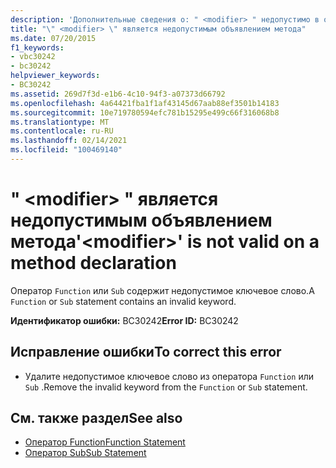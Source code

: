 ```yaml
---
description: 'Дополнительные сведения о: " <modifier> " недопустимо в объявлении метода'
title: "\" <modifier> \" является недопустимым объявлением метода"
ms.date: 07/20/2015
f1_keywords:
- vbc30242
- bc30242
helpviewer_keywords:
- BC30242
ms.assetid: 269d7f3d-e1b6-4c10-94f3-a07373d66792
ms.openlocfilehash: 4a64421fba1f1af43145d67aab88ef3501b14183
ms.sourcegitcommit: 10e719780594efc781b15295e499c66f316068b8
ms.translationtype: MT
ms.contentlocale: ru-RU
ms.lasthandoff: 02/14/2021
ms.locfileid: "100469140"
---
```

# <a name="modifier-is-not-valid-on-a-method-declaration"></a><span data-ttu-id="177ac-103">" \<modifier> " является недопустимым объявлением метода</span><span class="sxs-lookup"><span data-stu-id="177ac-103">'\<modifier>' is not valid on a method declaration</span></span>

<span data-ttu-id="177ac-104">Оператор `Function` или `Sub` содержит недопустимое ключевое слово.</span><span class="sxs-lookup"><span data-stu-id="177ac-104">A `Function` or `Sub` statement contains an invalid keyword.</span></span>  
  
 <span data-ttu-id="177ac-105">**Идентификатор ошибки:** BC30242</span><span class="sxs-lookup"><span data-stu-id="177ac-105">**Error ID:** BC30242</span></span>  
  
## <a name="to-correct-this-error"></a><span data-ttu-id="177ac-106">Исправление ошибки</span><span class="sxs-lookup"><span data-stu-id="177ac-106">To correct this error</span></span>  
  
- <span data-ttu-id="177ac-107">Удалите недопустимое ключевое слово из оператора `Function` или `Sub` .</span><span class="sxs-lookup"><span data-stu-id="177ac-107">Remove the invalid keyword from the `Function` or `Sub` statement.</span></span>  
  
## <a name="see-also"></a><span data-ttu-id="177ac-108">См. также раздел</span><span class="sxs-lookup"><span data-stu-id="177ac-108">See also</span></span>

- [<span data-ttu-id="177ac-109">Оператор Function</span><span class="sxs-lookup"><span data-stu-id="177ac-109">Function Statement</span></span>](../language-reference/statements/function-statement.md)
- [<span data-ttu-id="177ac-110">Оператор Sub</span><span class="sxs-lookup"><span data-stu-id="177ac-110">Sub Statement</span></span>](../language-reference/statements/sub-statement.md)
